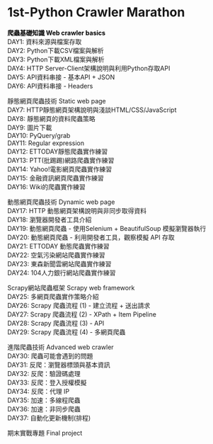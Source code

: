 # 1st-Python Crawler Marathon

**<font color = black>爬蟲基礎知識 Web crawler basics</font>**  
DAY1: 資料來源與檔案存取  
DAY2: Python下載CSV檔案與解析  
DAY3: Python下載XML檔案與解析  
DAY4: HTTP Server-Client架構說明與利用Python存取API  
DAY5: API資料串接 - 基本API + JSON  
DAY6: API資料串接 - Headers  

靜態網頁爬蟲技術 Static web page  
DAY7: HTTP靜態網頁架構說明與淺談HTML/CSS/JavaScript  
DAY8: 靜態網頁的資料爬蟲策略  
DAY9: 圖片下載  
DAY10: PyQuery/grab  
DAY11: Regular expression  
DAY12: ETTODAY靜態爬蟲實作練習  
DAY13: PTT(批踢踢)網路爬蟲實作練習  
DAY14: Yahoo!電影網頁爬蟲實作練習  
DAY15: 金融資訊網頁爬蟲實作練習  
DAY16: Wiki的爬蟲實作練習  

動態網頁爬蟲技術 Dynamic web page  
DAY17: HTTP 動態網頁架構說明與非同步取得資料  
DAY18: 瀏覽器開發者工具介紹  
DAY19: 動態網頁爬蟲 - 使用Selenium + BeautifulSoup 模擬瀏覽器執行  
DAY20: 動態網頁爬蟲 - 利用開發者工具，觀察模擬 API 存取  
DAY21: ETTODAY 動態爬蟲實作練習  
DAY22: 空氣污染網站爬蟲實作練習  
DAY23: 東森新聞雲網站爬蟲實作練習  
DAY24: 104人力銀行網站爬蟲實作練習  

Scrapy網站爬蟲框架 Scrapy web framework  
DAY25: 多網頁爬蟲實作策略介紹  
DAY26: Scrapy 爬蟲流程 (1) - 建立流程 + 送出請求  
DAY27: Scrapy 爬蟲流程 (2) - XPath + Item Pipeline  
DAY28: Scrapy 爬蟲流程 (3) - API  
DAY29: Scrapy 爬蟲流程 (4) - 多網頁爬蟲  

進階爬蟲技術 Advanced web crawler  
DAY30: 爬蟲可能會遇到的問題  
DAY31: 反爬：瀏覽器標頭與基本資訊  
DAY32: 反爬：驗證碼處理  
DAY33: 反爬：登入授權模擬  
DAY34: 反爬：代理 IP  
DAY35: 加速：多線程爬蟲  
DAY36: 加速：非同步爬蟲  
DAY37: 自動化更新機制(排程)  

期末實戰專題 Final project
